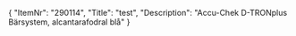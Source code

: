{
  "ItemNr": "290114",
  "Title": "test",
  "Description": "Accu-Chek D-TRONplus Bärsystem, alcantarafodral blå"
}